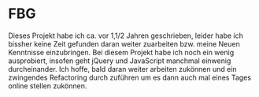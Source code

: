 # FBG

Dieses Projekt habe ich ca. vor 1,1/2 Jahren geschrieben, leider habe ich bissher keine Zeit gefunden daran weiter zuarbeiten bzw.
meine Neuen Kenntnisse einzubringen.
Bei diesem Projekt habe ich noch ein wenig ausprobiert, insofen geht jQuery und JavaScript manchmal einwenig durcheinander.
Ich hoffe, bald daran weiter arbeiten zukönnen und ein zwingendes Refactoring durch zuführen um es dann auch mal eines Tages
online stellen zukönnen.
